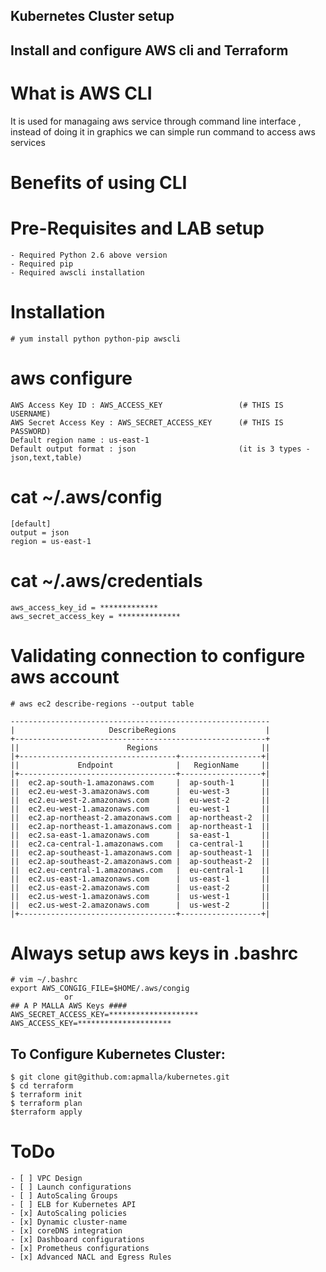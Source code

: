 ## Kubernetes Cluster setup
## Install and configure AWS cli and Terraform 
# What is AWS CLI
   It is used for managaing aws service through command line interface , instead of doing it in graphics we can simple run command to access aws services
# Benefits of using CLI
# Pre-Requisites and LAB setup
    - Required Python 2.6 above version 
    - Required pip
    - Required awscli installation
# Installation
    # yum install python python-pip awscli

# aws configure
    AWS Access Key ID : AWS_ACCESS_KEY                 (# THIS IS USERNAME)
    AWS Secret Access Key : AWS_SECRET_ACCESS_KEY      (# THIS IS PASSWORD)
    Default region name : us-east-1
    Default output format : json                       (it is 3 types - json,text,table)

# cat ~/.aws/config
    [default]
    output = json
    region = us-east-1
# cat ~/.aws/credentials
    aws_access_key_id = *************
    aws_secret_access_key = **************

# Validating connection to configure aws account
    # aws ec2 describe-regions --output table
```
----------------------------------------------------------
|                     DescribeRegions                    |
+--------------------------------------------------------+
||                        Regions                       ||
|+-----------------------------------+------------------+|
||             Endpoint              |   RegionName     ||
|+-----------------------------------+------------------+|
||  ec2.ap-south-1.amazonaws.com     |  ap-south-1      ||
||  ec2.eu-west-3.amazonaws.com      |  eu-west-3       ||
||  ec2.eu-west-2.amazonaws.com      |  eu-west-2       ||
||  ec2.eu-west-1.amazonaws.com      |  eu-west-1       ||
||  ec2.ap-northeast-2.amazonaws.com |  ap-northeast-2  ||
||  ec2.ap-northeast-1.amazonaws.com |  ap-northeast-1  ||
||  ec2.sa-east-1.amazonaws.com      |  sa-east-1       ||
||  ec2.ca-central-1.amazonaws.com   |  ca-central-1    ||
||  ec2.ap-southeast-1.amazonaws.com |  ap-southeast-1  ||
||  ec2.ap-southeast-2.amazonaws.com |  ap-southeast-2  ||
||  ec2.eu-central-1.amazonaws.com   |  eu-central-1    ||
||  ec2.us-east-1.amazonaws.com      |  us-east-1       ||
||  ec2.us-east-2.amazonaws.com      |  us-east-2       ||
||  ec2.us-west-1.amazonaws.com      |  us-west-1       ||
||  ec2.us-west-2.amazonaws.com      |  us-west-2       ||
|+-----------------------------------+------------------+|
```
# Always setup aws keys in .bashrc
    # vim ~/.bashrc
    export AWS_CONGIG_FILE=$HOME/.aws/congig
                or
    ## A P MALLA AWS Keys ####
    AWS_SECRET_ACCESS_KEY=********************
    AWS_ACCESS_KEY=*********************
## To Configure Kubernetes Cluster:
```
$ git clone git@github.com:apmalla/kubernetes.git
$ cd terraform
$ terraform init
$ terraform plan
$terraform apply
```
# ToDo
```
- [ ] VPC Design 
- [ ] Launch configurations 
- [ ] AutoScaling Groups
- [ ] ELB for Kubernetes API 
- [x] AutoScaling policies 
- [x] Dynamic cluster-name
- [x] coreDNS integration
- [x] Dashboard configurations
- [x] Prometheus configurations
- [x] Advanced NACL and Egress Rules
```

